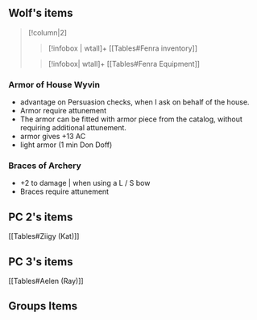 ## Wolf's items
>[!column|2]
>>[!infobox | wtall]+
>>[[Tables#Fenra inventory]]
>
>>[!infobox| wtall]+
>>[[Tables#Fenra Equipment]]

### Armor of House Wyvin
- advantage on Persuasion checks, when I ask on behalf of the house.
- Armor require attunement
- The armor can be fitted with armor piece from the catalog, without requiring additional attunement.
- armor gives +13 AC
- light armor (1 min Don Doff)

### Braces of Archery
- +2 to damage | when using a L / S  bow
- Braces require attunement

## PC 2's items
[[Tables#Ziigy (Kat)]]

## PC 3's items
[[Tables#Aelen (Ray)]]



## Groups Items
